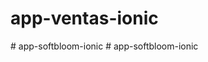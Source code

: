 # app-ventas-ionic
#   a p p - s o f t b l o o m - i o n i c  
 #   a p p - s o f t b l o o m - i o n i c  
 